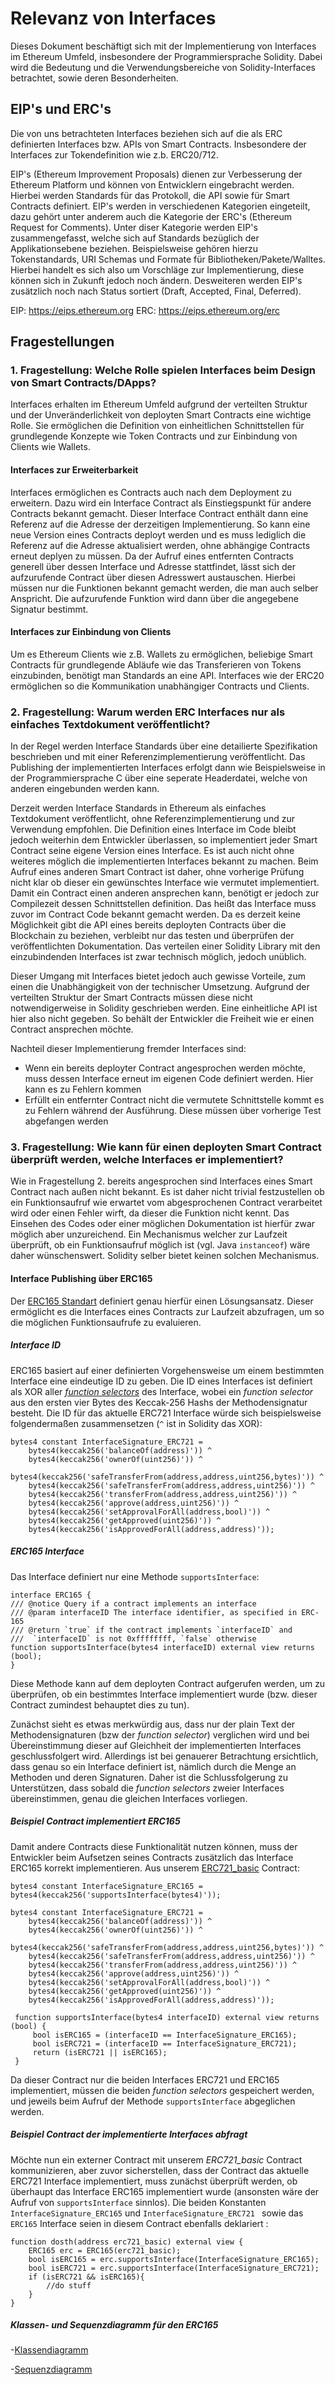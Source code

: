 # Relevanz von Interfaces

Dieses Dokument beschäftigt sich mit der Implementierung von Interfaces im Ethereum Umfeld, insbesondere der Programmiersprache Solidity.
Dabei wird die Bedeutung und die Verwendungsbereiche von Solidity-Interfaces betrachtet, sowie deren Besonderheiten.

## EIP's und ERC's

Die von uns betrachteten Interfaces beziehen sich auf die als ERC definierten Interfaces bzw. APIs von Smart Contracts.
Insbesondere der Interfaces zur Tokendefinition wie z.b. ERC20/712.

EIP's (Ethereum Improvement Proposals) dienen zur Verbesserung der Ethereum Platform und können von Entwicklern eingebracht werden.
Hierbei werden Standards für das Protokoll, die API sowie für Smart Contracts definiert. EIP's werden in verschiedenen Kategorien eingeteilt,
dazu gehört unter anderem auch die Kategorie der ERC's (Ethereum Request for Comments). Unter diser Kategorie werden EIP's zusammengefasst,
welche sich auf Standards bezüglich der Applikationsebene beziehen. 
Beispielsweise gehören hierzu Tokenstandards, URI Schemas und Formate für Bibliotheken/Pakete/Walltes.
Hierbei handelt es sich also um Vorschläge zur Implementierung, diese können sich in Zukunft jedoch noch ändern.
Desweiteren werden EIP's zusätzlich noch nach Status sortiert (Draft, Accepted, Final, Deferred).

EIP: https://eips.ethereum.org
ERC: https://eips.ethereum.org/erc


## Fragestellungen

### 1. Fragestellung: Welche Rolle spielen Interfaces beim Design von Smart Contracts/DApps?
    
Interfaces erhalten im Ethereum Umfeld aufgrund der verteilten Struktur und der Unveränderlichkeit von deployten Smart Contracts eine wichtige Rolle.
Sie ermöglichen die Definition von einheitlichen Schnittstellen für grundlegende Konzepte wie Token Contracts und zur Einbindung von Clients wie Wallets.

#### Interfaces zur Erweiterbarkeit
Interfaces ermöglichen es Contracts auch nach dem Deployment zu erweitern. Dazu wird ein Interface Contract als Einstiegspunkt für andere Contracts
bekannt gemacht. Dieser Interface Contract enthält dann eine Referenz auf die Adresse der derzeitigen Implementierung.
So kann eine neue Version eines Contracts deployt werden und es muss lediglich die Referenz auf die Adresse aktualisiert werden, ohne abhängige Contracts erneut deplyen zu müssen.
Da der Aufruf eines entfernten Contracts generell über dessen Interface und Adresse stattfindet, lässt sich der aufzurufende Contract über diesen Adresswert austauschen.
Hierbei müssen nur die Funktionen bekannt gemacht werden, die man auch selber Anspricht. Die aufzurufende Funktion wird dann über die angegebene Signatur bestimmt.

#### Interfaces zur Einbindung von Clients
Um es Ethereum Clients wie z.B. Wallets zu ermöglichen, beliebige Smart Contracts für grundlegende Abläufe wie das Transferieren von Tokens einzubinden, 
benötigt man Standards an eine API. Interfaces wie der ERC20 ermöglichen so die Kommunikation unabhängiger Contracts und Clients. 


### 2. Fragestellung: Warum werden ERC Interfaces nur als einfaches Textdokument veröffentlicht?
    
In der Regel werden Interface Standards über eine detailierte Spezifikation beschrieben und mit einer Referenzimplementierung veröffentlicht.
Das Publishing der implementierten Interfaces erfolgt dann wie Beispielsweise in der Programmiersprache C über eine seperate Headerdatei, welche von anderen eingebunden werden kann.

Derzeit werden Interface Standards in Ethereum als einfaches Textdokument veröffentlicht, ohne Referenzimplementierung und zur Verwendung empfohlen. Die Definition eines Interface
im Code bleibt jedoch weiterhin dem Entwickler überlassen, so implementiert jeder Smart Contract seine eigene Version eines Interface.
Es ist auch nicht ohne weiteres möglich die implementierten Interfaces bekannt zu machen. Beim Aufruf eines anderen Smart Contract ist daher,
ohne vorherige Prüfung nicht klar ob dieser ein gewünschtes Interface wie vermutet implementiert. 
Damit ein Contract einen anderen ansprechen kann, benötigt er jedoch zur Compilezeit dessen Schnittstellen definition. Das heißt
das Interface muss zuvor im Contract Code bekannt gemacht werden. Da es derzeit keine Möglichkeit gibt die API eines bereits deployten Contracts
über die Blockchain zu beziehen, verbleibt nur das testen und überprüfen der veröffentlichten Dokumentation. Das verteilen einer Solidity Library
mit den einzubindenden Interfaces ist zwar technisch möglich, jedoch unüblich.

Dieser Umgang mit Interfaces bietet jedoch auch gewisse Vorteile, zum einen die Unabhängigkeit von der technischer Umsetzung.
Aufgrund der verteilten Struktur der Smart Contracts müssen diese nicht notwendigerweise in Solidity geschrieben werden. Eine einheitliche API ist
hier also nicht gegeben. So behält der Entwickler die Freiheit wie er einen Contract ansprechen möchte.

Nachteil dieser Implementierung fremder Interfaces sind:
- Wenn ein bereits deployter Contract angesprochen werden möchte, muss dessen Interface erneut im eigenen Code definiert werden. Hier kann es zu Fehlern kommen
- Erfüllt ein entfernter Contract nicht die vermutete Schnittstelle kommt es zu Fehlern während der Ausführung. Diese müssen über vorherige Test abgefangen werden
    
### 3. Fragestellung: Wie kann für einen deployten Smart Contract überprüft werden, welche Interfaces er implementiert?
    
Wie in Fragestellung 2. bereits angesprochen sind Interfaces eines Smart Contract nach außen nicht bekannt. Es ist daher nicht trivial festzustellen ob ein Funktionsaufruf wie erwartet vom
abgesprochenen Contract verarbeitet wird oder einen Fehler wirft, da dieser die Funktion nicht kennt. Das Einsehen des Codes oder einer möglichen Dokumentation ist hierfür zwar möglich aber unzureichend.
Ein Mechanismus welcher zur Laufzeit überprüft, ob ein Funktionsaufruf möglich ist (vgl. Java `instanceof`) wäre daher wünschenswert. Solidity selber bietet keinen solchen Mechanismus.

#### Interface Publishing über ERC165

Der [ERC165 Standart](https://github.com/ethereum/EIPs/blob/master/EIPS/eip-165.md) definiert genau hierfür einen Lösungsansatz. Dieser ermöglicht es die Interfaces eines Contracts zur Laufzeit abzufragen, um so die möglichen Funktionsaufrufe zu evaluieren. 

##### Interface ID
ERC165 basiert auf einer definierten Vorgehensweise um einem bestimmten Interface eine eindeutige ID zu geben. Die ID eines Interfaces ist definiert als XOR aller [*function selectors*](https://solidity.readthedocs.io/en/develop/abi-spec.html#function-selector) des Interface, wobei ein *function selector* aus den ersten vier Bytes des Keccak-256 Hashs der Methodensignatur besteht. Die ID für das aktuelle ERC721 Interface würde sich beispielsweise folgendermaßen zusammensetzen (`^` ist in Solidity das XOR):

	bytes4 constant InterfaceSignature_ERC721 =
        bytes4(keccak256('balanceOf(address)')) ^
        bytes4(keccak256('ownerOf(uint256)')) ^
        bytes4(keccak256('safeTransferFrom(address,address,uint256,bytes)')) ^
        bytes4(keccak256('safeTransferFrom(address,address,uint256)')) ^
        bytes4(keccak256('transferFrom(address,address,uint256)')) ^
        bytes4(keccak256('approve(address,uint256)')) ^
        bytes4(keccak256('setApprovalForAll(address,bool)')) ^
        bytes4(keccak256('getApproved(uint256)')) ^
        bytes4(keccak256('isApprovedForAll(address,address)'));
        
##### ERC165 Interface
  Das Interface definiert nur eine Methode `supportsInterface`:
  	
    interface ERC165 {
    /// @notice Query if a contract implements an interface
    /// @param interfaceID The interface identifier, as specified in ERC-165
    /// @return `true` if the contract implements `interfaceID` and
    ///  `interfaceID` is not 0xffffffff, `false` otherwise
    function supportsInterface(bytes4 interfaceID) external view returns (bool);
	}
 Diese Methode kann auf dem deployten Contract aufgerufen werden, um zu überprüfen, ob ein bestimmtes Interface implementiert wurde (bzw. dieser Contract zumindest behauptet dies zu tun). 
 
Zunächst sieht es etwas merkwürdig aus, dass nur der plain Text der Methodensignaturen (bzw der *function selector*) verglichen wird und bei Übereinstimmung dieser auf Gleichheit der implementierten Interfaces geschlussfolgert wird. Allerdings ist bei genauerer Betrachtung ersichtlich, dass genau so ein Interface definiert ist, nämlich durch die Menge an Methoden und deren Signaturen. Daher ist die Schlussfolgerung zu Unterstützen, dass sobald die *function selectors* zweier Interfaces übereinstimmen, genau die gleichen Interfaces vorliegen. 
 
##### Beispiel Contract implementiert ERC165
 Damit andere Contracts diese Funktionalität nutzen können, muss der Entwickler beim Aufsetzen seines Contracts zusätzlich das Interface ERC165 korrekt implementieren. Aus unserem [ERC721_basic](https://git.uni-konstanz.de/ja431gre/GenTokens/blob/master/contracts/ERC721_basic.sol) Contract:

	bytes4 constant InterfaceSignature_ERC165 = bytes4(keccak256('supportsInterface(bytes4)'));
        
    bytes4 constant InterfaceSignature_ERC721 =
        bytes4(keccak256('balanceOf(address)')) ^
        bytes4(keccak256('ownerOf(uint256)')) ^
        bytes4(keccak256('safeTransferFrom(address,address,uint256,bytes)')) ^
        bytes4(keccak256('safeTransferFrom(address,address,uint256)')) ^
        bytes4(keccak256('transferFrom(address,address,uint256)')) ^
        bytes4(keccak256('approve(address,uint256)')) ^
        bytes4(keccak256('setApprovalForAll(address,bool)')) ^
        bytes4(keccak256('getApproved(uint256)')) ^
        bytes4(keccak256('isApprovedForAll(address,address)'));
        
     function supportsInterface(bytes4 interfaceID) external view returns (bool) {
         bool isERC165 = (interfaceID == InterfaceSignature_ERC165);
         bool isERC721 = (interfaceID == InterfaceSignature_ERC721);
         return (isERC721 || isERC165);
     }
     
 Da dieser Contract nur die beiden Interfaces ERC721 und ERC165 implementiert, müssen die beiden *function selectors* gespeichert werden, und jeweils beim Aufruf der Methode `supportsInterface` abgeglichen werden. 
 
##### Beispiel Contract der implementierte Interfaces abfragt
 Möchte nun ein externer Contract mit unserem *ERC721_basic* Contract kommunizieren, aber zuvor sicherstellen, dass der Contract das aktuelle ERC721 Interface implementiert, muss zunächst überprüft werden, ob überhaupt das Interface ERC165 implementiert wurde (ansonsten wäre der Aufruf von  `supportsInterface` sinnlos). Die beiden Konstanten `InterfaceSignature_ERC165` und `InterfaceSignature_ERC721 ` sowie das `ERC165` Interface seien in diesem Contract ebenfalls deklariert :
 
 	
 	function dosth(address erc721_basic) external view {
    	ERC165 erc = ERC165(erc721_basic);
        bool isERC165 = erc.supportsInterface(InterfaceSignature_ERC165);
        bool isERC721 = erc.supportsInterface(InterfaceSignature_ERC721);
        if (isERC721 && isERC165){
        	//do stuff
        }
 	}
 	
 	
##### Klassen- und Sequenzdiagramm für den ERC165
-[Klassendiagramm](documentation/Bilder/Klassendiagramm_ERC165.png)

-[Sequenzdiagramm](documentation/Bilder/Sequenzdiagramm_ERC165.png)
